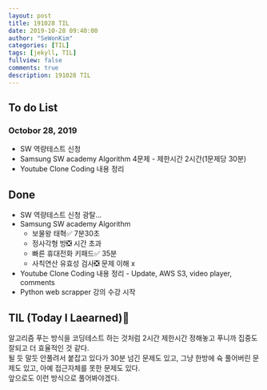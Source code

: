 ```yaml
---
layout: post
title: 191028 TIL
date: 2019-10-28 09:40:00
author: "SeWonKim"
categories: [TIL]
tags: [jekyll, TIL]
fullview: false
comments: true
description: 191028 TIL
---
```


## To do List

### Octobor 28, 2019

- SW 역량테스트 신청
- Samsung SW academy Algorithm 4문제 - 제한시간 2시간(1문제당 30분)
- Youtube Clone Coding 내용 정리

## Done

- SW 역량테스트 신청 광탈...
- Samsung SW academy Algorithm
    - 보물왕 태혁✅ 7분30초
    - 정사각형 방❎ 시간 초과
    - 빠른 휴대전화 키패드✅ 35분
    - 사칙연산 유효성 검사❎ 문제 이해 x
- Youtube Clone Coding 내용 정리 - Update, AWS S3, video player, comments
- Python web scrapper 강의 수강 시작



## TIL (Today I Laearned)🤔
알고리즘 푸는 방식을 코딩테스트 하는 것처럼 2시간 제한시간 정해놓고 푸니까 집중도 잘되고 더 효율적인 것 같다.   
될 듯 말듯 안풀려서 붙잡고 있다가 30분 넘긴 문제도 있고, 그냥 한방에 슉 풀어버린 문제도 있고, 아예 접근자체를 못한 문제도 있다.    
앞으로도 이런 방식으로 풀어봐야겠다.